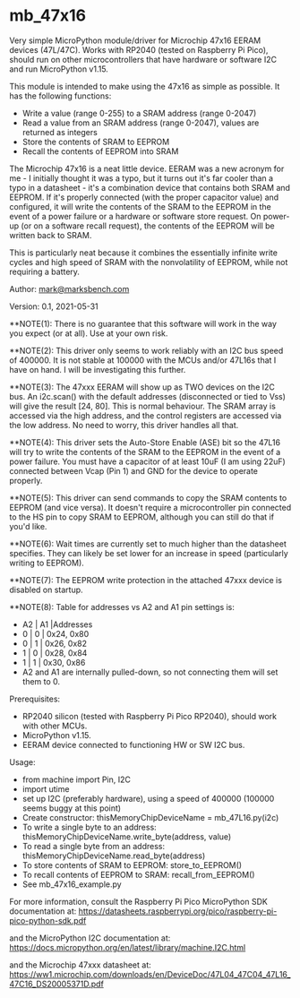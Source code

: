 # mb_47x16
Very simple MicroPython module/driver for Microchip 47x16 EERAM devices (47L/47C). Works with RP2040 (tested on Raspberry Pi Pico), should run on other microcontrollers that have hardware or software I2C and run MicroPython v1.15.

This module is intended to make using the 47x16 as simple as possible. It has the following functions:
- Write a value (range 0-255) to a SRAM address (range 0-2047)
- Read a value from an SRAM address (range 0-2047), values are returned as integers
- Store the contents of SRAM to EEPROM
- Recall the contents of EEPROM into SRAM

The Microchip 47x16 is a neat little device. EERAM was a new acronym for me - I initially thought it was a typo, but it turns out it's far cooler than a typo in a datasheet - it's a combination device that contains both SRAM and EEPROM. If it's properly connected (with the proper capacitor value) and configured, it will write the contents of the SRAM to the EEPROM in the event of a power failure or a hardware or software store request. On power-up (or on a software recall request), the contents of the EEPROM will be written back to SRAM.

This is particularly neat because it combines the essentially infinite write cycles and high speed of SRAM with the nonvolatility of EEPROM, while not requiring a battery.

Author: mark@marksbench.com

Version: 0.1, 2021-05-31

**NOTE(1): There is no guarantee that this software will work in the way you expect (or at all).
Use at your own risk.

**NOTE(2): This driver only seems to work reliably with an I2C bus speed of 400000.
It is not stable at 100000 with the MCUs and/or 47L16s that I have on hand.
I will be investigating this further.

**NOTE(3): The 47xxx EERAM will show up as TWO devices on the I2C bus. An i2c.scan() with
the default addresses (disconnected or tied to Vss) will give the result [24, 80]. This
is normal behaviour. The SRAM array is accessed via the high address, and the control
registers are accessed via the low address. No need to worry, this driver handles all that.

**NOTE(4): This driver sets the Auto-Store Enable (ASE) bit so the 47L16 will try to write
the contents of the SRAM to the EEPROM in the event of a power failure. You must have
a capacitor of at least 10uF (I am using 22uF) connected between Vcap (Pin 1) and GND
for the device to operate properly.

**NOTE(5): This driver can send commands to copy the SRAM contents to EEPROM (and vice
versa). It doesn't require a microcontroller pin connected to the HS pin to copy SRAM
to EEPROM, although you can still do that if you'd like.

**NOTE(6): Wait times are currently set to much higher than the datasheet specifies.
They can likely be set lower for an increase in speed (particularly writing to EEPROM).

**NOTE(7): The EEPROM write protection in the attached 47xxx device is disabled on startup.

**NOTE(8): Table for addresses vs A2 and A1 pin settings is:

* A2 | A1 |Addresses
*  0 | 0  | 0x24, 0x80
*  0 | 1  | 0x26, 0x82
*  1 | 0  | 0x28, 0x84
*  1 | 1  | 0x30, 0x86
* A2 and A1 are internally pulled-down, so not connecting them will set them to 0.


Prerequisites:
- RP2040 silicon (tested with Raspberry Pi Pico RP2040), should work with other MCUs.
- MicroPython v1.15.
- EERAM device connected to functioning HW or SW I2C bus.


Usage:
- from machine import Pin, I2C
- import utime
- set up I2C (preferably hardware), using a speed of 400000 (100000 seems buggy at this point)
- Create constructor:
  thisMemoryChipDeviceName = mb_47L16.py(i2c)
- To write a single byte to an address:
  thisMemoryChipDeviceName.write_byte(address, value)
- To read a single byte from an address:
  thisMemoryChipDeviceName.read_byte(address)
- To store contents of SRAM to EEPROM:
  store_to_EEPROM()
- To recall contents of EEPROM to SRAM:
  recall_from_EEPROM()
- See mb_47x16_example.py
  
For more information, consult the Raspberry Pi Pico MicroPython SDK documentation at:
  https://datasheets.raspberrypi.org/pico/raspberry-pi-pico-python-sdk.pdf
  
and the MicroPython I2C documentation at:
  https://docs.micropython.org/en/latest/library/machine.I2C.html

and the Microchip 47xxx datasheet at:
  https://ww1.microchip.com/downloads/en/DeviceDoc/47L04_47C04_47L16_47C16_DS20005371D.pdf
